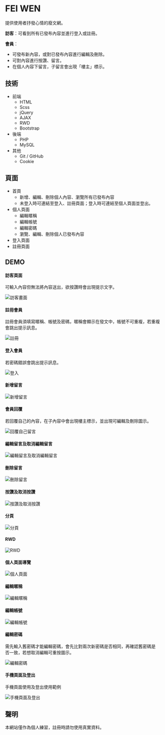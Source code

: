 # FEI WEN

提供使用者抒發心情的廢文網。

**訪客**：可看到所有已發布內容並進行登入或註冊。

**會員**：

- 可發布新內容，或對已發布內容進行編輯及刪除。
- 可對內容進行按讚、留言。
- 在個人內容下留言，子留言會出現「樓主」標示。

## 技術

- 前端
  - HTML
  - Scss
  - jQuery
  - AJAX
  - RWD
  - Bootstrap
- 後端
  - PHP
  - MySQL
- 其他
  - Git / GitHub
  - Cookie

## 頁面

- 首頁
  - 新增、編輯、刪除個人內容、瀏覽所有已發布內容
  - 未登入時可連結至登入、註冊頁面；登入時可連結至個人頁面並登出。
- 個人頁面
  - 編輯暱稱
  - 編輯帳號
  - 編輯密碼
  - 瀏覽、編輯、刪除個人已發布內容
- 登入頁面
- 註冊頁面

## DEMO

#### 訪客頁面

可輸入內容但無法將內容送出，欲按讚時會出現提示文字。

![訪客畫面](https://i.imgur.com/iIy6bHd.gif)

#### 註冊會員

註冊會員須填寫暱稱、帳號及密碼，暱稱會顯示在發文中，帳號不可重複，若重複會跳出提示訊息。

![註冊](https://i.imgur.com/HlHLoyz.gif)

#### 登入會員

若密碼錯誤會跳出提示訊息。

![登入](https://i.imgur.com/dE8bIO0.gif)

#### 新增留言

![新增留言](https://i.imgur.com/DszwAEq.gif)

#### 會員回覆

若回覆自己的內容，在子內容中會出現樓主標示，並出現可編輯及刪除圖示。

![回覆自己留言](https://i.imgur.com/Th9iCW2.gif)

#### 編輯留言及取消編輯留言

![編輯留言及取消編輯留言](https://i.imgur.com/NqeMrZv.gif)

#### 刪除留言

![刪除留言](https://i.imgur.com/NOdEhf1.gif)

#### 按讚及取消按讚

![按讚及取消按讚](https://i.imgur.com/fqLmLMB.gif)

#### 分頁

![分頁](https://i.imgur.com/52e95KQ.gif)

#### RWD

![RWD](https://i.imgur.com/SSrNo75.gif)

#### 個人頁面導覽

![個人頁面](https://i.imgur.com/zBKjXR9.gif)

#### 編輯暱稱

![編輯暱稱](https://i.imgur.com/yXYdnyq.gif)

#### 編輯帳號

![編輯帳號](https://i.imgur.com/g6GqDKD.gif)

#### 編輯密碼

需先輸入舊密碼才能編輯密碼，會先比對兩次新密碼是否相同，再確認舊密碼是
否一致，若想取消編輯可重按圖示。

![編輯密碼](https://i.imgur.com/mMiCiXj.gif)

#### 手機頁面及登出

手機頁面使用及登出使用範例

![手機頁面及登出](https://i.imgur.com/lNGZzRa.gif)

## 聲明

本網站僅作為個人練習，註冊時請勿使用真實資料。
